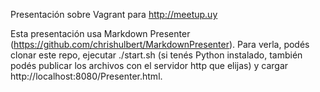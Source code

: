 Presentación sobre Vagrant para http://meetup.uy

Esta presentación usa Markdown Presenter (https://github.com/chrishulbert/MarkdownPresenter).
Para verla, podés clonar este repo, ejecutar ./start.sh (si tenés Python instalado, también podés publicar los archivos con el servidor http que elijas) y cargar http://localhost:8080/Presenter.html. 
